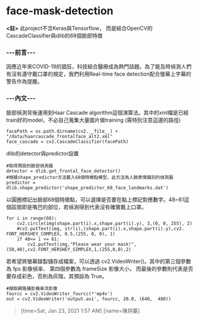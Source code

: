 # face-mask-detection

**<註>** 此project不含Keras與Tensorflow，
而是結合OpenCV的CascadeClassifier與dlib的68個臉部特徵

### ---前言---
因應近年來COVID-19的猖狂，科技結合醫療成為熱門話題。為了能及時偵測人們有沒有遵守戴口罩的規定，我們利用Real-time face detection配合螢幕上字幕的警告作為提醒。

### ---內文---
臉部偵測背後運用到Haar Cascade algorithm這個演算法。其中的xml檔是已經train好的model，不必自己蒐集大量圖片做training (需特別注意這邊的路徑)
```
facePath = os.path.dirname(cv2.__file__) + "/data/haarcascade_frontalface_alt2.xml"
face_cascade = cv2.CascadeClassifier(facePath)
```
dlib的detector與predictor設置
```
#取得預設的臉部偵測器
detector = dlib.get_frontal_face_detector()
#根據shape_predictor方法載入68個特徵點模型，此方法為人臉表情識別的偵測器
predictor = dlib.shape_predictor('shape_predictor_68_face_landmarks.dat')
```

以圓圈標記出臉部68個特徵點，可以選擇是否要在點上標記對應數字。48~61這個區間即是嘴巴的部位，若偵測得到代表沒有確實戴上口罩。
```
for i in range(68):
    cv2.circle(img(shape.part(i).x,shape.part(i).y), 3,(0, 0, 255), 2)
    #cv2.putText(img, str(i),(shape.part(i).x,shape.part(i).y),cv2. FONT_HERSHEY_COMPLEX, 0.5,(255, 0, 0), 1)
    if 48<= i <= 61:
        cv2.putText(img,"Please wear your mask!",(50,40),cv2.FONT_HERSHEY_SIMPLEX,1,(255,0,0),2)
```

若希望將螢幕錄製儲存成檔案，可以透過 cv2.VideoWriter()。其中的第三個參數為 fps 影像偵率、
第四個參數為 frameSize 影像大小，
而最後的參數則代表是否要存成彩色，否則為灰階，其預設為 True。
```
#擷取網路攝影機串流影像
fourcc = cv2.VideoWriter_fourcc(*'mp4v')
out = cv2.VideoWriter('output.avi', fourcc, 20.0, (640,  480))
```

> [time=Sat, Jan 23, 2021 1:57 AM]
> [name=陳玥蓁]
> 
